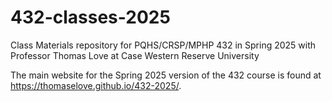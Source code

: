 # 432-classes-2025

Class Materials repository for PQHS/CRSP/MPHP 432 in Spring 2025 with Professor Thomas Love at Case Western Reserve University

The main website for the Spring 2025 version of the 432 course is found at <https://thomaselove.github.io/432-2025/>.
